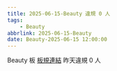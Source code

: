 ```yaml
---
title: 2025-06-15-Beauty 違規 0 人
tags:
    - Beauty
abbrlink: 2025-06-15-Beauty
date: Beauty-2025-06-15 12:00:00
---
```

Beauty 板 [板規連結](https://www.ptt.cc/bbs/Beauty/M.1630069980.A.84B.html)
昨天違規 0 人
